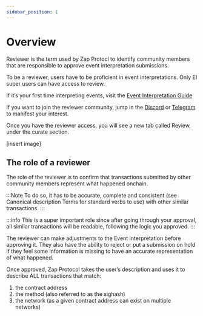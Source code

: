 ```yaml
---
sidebar_position: 1
---
```


# Overview

Reviewer is the term used by Zap Protocl to identify community members that are responsible to approve event interpretation submissions.

To be a reviewer, users have to be proficient in event interpretations. Only EI super users can have access to review.

If it’s your first time interpreting events, visit the [Event Interpretation Guide](docs/Interpretation/event-interpretation/overview.md)

If you want to join the reviewer community, jump in the [Discord](https://zapper.xyz/discord) or [Telegram](https://t.me/+mAVxPRsA7bE3ZDkx) to manifest your interest.

Once you have the reviewer access, you will see a new tab called Review, under the curate section.

[insert image]

## The role of a reviewer

The role of the reviewer is to confirm that transactions submitted by other community members represent what happened onchain.

:::Note
To do so, it has to be accurate, complete and consistent (see Canonical description Terms for standard verbs to use) with other similar transactions.
:::

:::info
This is a super important role since after going through your approval, all similar transactions will be readable, following the logic you approved.
:::

The reviewer can make adjustments to the Event interpretation before approving it. They also have the ability to reject or put a submission on hold if they feel some information is missing to have an accurate representation of what happened.

Once approved, Zap Protocol takes the user’s description and uses it to describe ALL transactions that match:
1. the contract address
2. the method (also referred to as the sighash)
3. the network (as a given contract address can exist on multiple networks)
